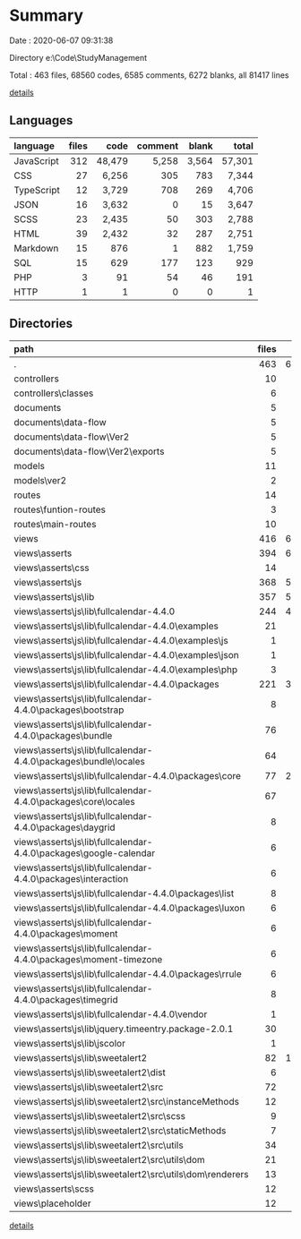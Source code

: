 # Summary

Date : 2020-06-07 09:31:38

Directory e:\Code\StudyManagement

Total : 463 files,  68560 codes, 6585 comments, 6272 blanks, all 81417 lines

[details](details.md)

## Languages
| language | files | code | comment | blank | total |
| :--- | ---: | ---: | ---: | ---: | ---: |
| JavaScript | 312 | 48,479 | 5,258 | 3,564 | 57,301 |
| CSS | 27 | 6,256 | 305 | 783 | 7,344 |
| TypeScript | 12 | 3,729 | 708 | 269 | 4,706 |
| JSON | 16 | 3,632 | 0 | 15 | 3,647 |
| SCSS | 23 | 2,435 | 50 | 303 | 2,788 |
| HTML | 39 | 2,432 | 32 | 287 | 2,751 |
| Markdown | 15 | 876 | 1 | 882 | 1,759 |
| SQL | 15 | 629 | 177 | 123 | 929 |
| PHP | 3 | 91 | 54 | 46 | 191 |
| HTTP | 1 | 1 | 0 | 0 | 1 |

## Directories
| path | files | code | comment | blank | total |
| :--- | ---: | ---: | ---: | ---: | ---: |
| . | 463 | 68,560 | 6,585 | 6,272 | 81,417 |
| controllers | 10 | 362 | 16 | 40 | 418 |
| controllers\classes | 6 | 246 | 0 | 23 | 269 |
| documents | 5 | 184 | 60 | 40 | 284 |
| documents\data-flow | 5 | 184 | 60 | 40 | 284 |
| documents\data-flow\Ver2 | 5 | 184 | 60 | 40 | 284 |
| documents\data-flow\Ver2\exports | 5 | 184 | 60 | 40 | 284 |
| models | 11 | 456 | 117 | 87 | 660 |
| models\ver2 | 2 | 99 | 23 | 21 | 143 |
| routes | 14 | 993 | 27 | 65 | 1,085 |
| routes\funtion-routes | 3 | 88 | 0 | 7 | 95 |
| routes\main-routes | 10 | 868 | 20 | 47 | 935 |
| views | 416 | 63,372 | 6,357 | 6,016 | 75,745 |
| views\asserts | 394 | 62,656 | 6,325 | 5,967 | 74,948 |
| views\asserts\css | 14 | 3,843 | 13 | 512 | 4,368 |
| views\asserts\js | 368 | 57,763 | 6,308 | 5,402 | 69,473 |
| views\asserts\js\lib | 357 | 56,649 | 6,151 | 5,314 | 68,114 |
| views\asserts\js\lib\fullcalendar-4.4.0 | 244 | 43,337 | 3,982 | 2,044 | 49,363 |
| views\asserts\js\lib\fullcalendar-4.4.0\examples | 21 | 1,951 | 54 | 313 | 2,318 |
| views\asserts\js\lib\fullcalendar-4.4.0\examples\js | 1 | 113 | 0 | 29 | 142 |
| views\asserts\js\lib\fullcalendar-4.4.0\examples\json | 1 | 56 | 0 | 1 | 57 |
| views\asserts\js\lib\fullcalendar-4.4.0\examples\php | 3 | 91 | 54 | 46 | 191 |
| views\asserts\js\lib\fullcalendar-4.4.0\packages | 221 | 38,301 | 3,386 | 1,562 | 43,249 |
| views\asserts\js\lib\fullcalendar-4.4.0\packages\bootstrap | 8 | 182 | 61 | 32 | 275 |
| views\asserts\js\lib\fullcalendar-4.4.0\packages\bundle | 76 | 3,605 | 57 | 372 | 4,034 |
| views\asserts\js\lib\fullcalendar-4.4.0\packages\bundle\locales | 64 | 1,726 | 1 | 256 | 1,983 |
| views\asserts\js\lib\fullcalendar-4.4.0\packages\core | 77 | 22,197 | 1,672 | 753 | 24,622 |
| views\asserts\js\lib\fullcalendar-4.4.0\packages\core\locales | 67 | 1,793 | 1 | 268 | 2,062 |
| views\asserts\js\lib\fullcalendar-4.4.0\packages\daygrid | 8 | 3,325 | 371 | 73 | 3,769 |
| views\asserts\js\lib\fullcalendar-4.4.0\packages\google-calendar | 6 | 324 | 68 | 23 | 415 |
| views\asserts\js\lib\fullcalendar-4.4.0\packages\interaction | 6 | 4,148 | 450 | 70 | 4,668 |
| views\asserts\js\lib\fullcalendar-4.4.0\packages\list | 8 | 769 | 91 | 51 | 911 |
| views\asserts\js\lib\fullcalendar-4.4.0\packages\luxon | 6 | 323 | 49 | 27 | 399 |
| views\asserts\js\lib\fullcalendar-4.4.0\packages\moment | 6 | 241 | 19 | 19 | 279 |
| views\asserts\js\lib\fullcalendar-4.4.0\packages\moment-timezone | 6 | 113 | 49 | 25 | 187 |
| views\asserts\js\lib\fullcalendar-4.4.0\packages\rrule | 6 | 236 | 52 | 23 | 311 |
| views\asserts\js\lib\fullcalendar-4.4.0\packages\timegrid | 8 | 2,838 | 447 | 94 | 3,379 |
| views\asserts\js\lib\fullcalendar-4.4.0\vendor | 1 | 3,076 | 542 | 164 | 3,782 |
| views\asserts\js\lib\jquery.timeentry.package-2.0.1 | 30 | 1,078 | 488 | 119 | 1,685 |
| views\asserts\js\lib\jscolor | 1 | 1,365 | 163 | 329 | 1,857 |
| views\asserts\js\lib\sweetalert2 | 82 | 10,869 | 1,518 | 2,822 | 15,209 |
| views\asserts\js\lib\sweetalert2\dist | 6 | 5,979 | 495 | 1,126 | 7,600 |
| views\asserts\js\lib\sweetalert2\src | 72 | 3,808 | 351 | 748 | 4,907 |
| views\asserts\js\lib\sweetalert2\src\instanceMethods | 12 | 608 | 48 | 128 | 784 |
| views\asserts\js\lib\sweetalert2\src\scss | 9 | 1,236 | 21 | 223 | 1,480 |
| views\asserts\js\lib\sweetalert2\src\staticMethods | 7 | 153 | 68 | 31 | 252 |
| views\asserts\js\lib\sweetalert2\src\utils | 34 | 1,556 | 163 | 308 | 2,027 |
| views\asserts\js\lib\sweetalert2\src\utils\dom | 21 | 1,011 | 69 | 224 | 1,304 |
| views\asserts\js\lib\sweetalert2\src\utils\dom\renderers | 13 | 468 | 43 | 125 | 636 |
| views\asserts\scss | 12 | 1,050 | 4 | 53 | 1,107 |
| views\placeholder | 12 | 45 | 0 | 12 | 57 |

[details](details.md)